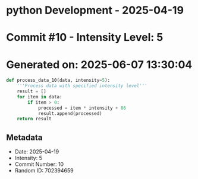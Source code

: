 ﻿# python Development - 2025-04-19
# Commit #10 - Intensity Level: 5
# Generated on: 2025-06-07 13:30:04
```python
def process_data_10(data, intensity=5):
    '''Process data with specified intensity level'''
    result = []
    for item in data:
        if item > 0:
            processed = item * intensity + 86
            result.append(processed)
    return result
```
## Metadata
- Date: 2025-04-19
- Intensity: 5
- Commit Number: 10
- Random ID: 702394659
